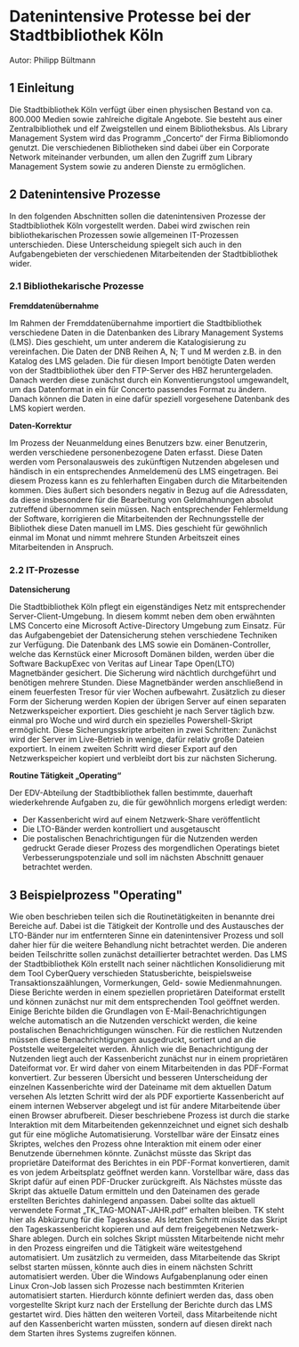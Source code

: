 #  Datenintensive Protesse bei der Stadtbibliothek Köln

Autor: Philipp Bültmann

## 1	Einleitung

Die Stadtbibliothek Köln verfügt über einen physischen Bestand von ca. 800.000 Medien sowie zahlreiche digitale Angebote. Sie besteht aus einer Zentralbibliothek und  elf Zweigstellen und einem Bibliotheksbus. Als Library Management System wird das Programm „Concerto“ der Firma Bibliomondo genutzt. Die verschiedenen Bibliotheken sind dabei über ein Corporate  Network miteinander verbunden, um allen den Zugriff zum Library Management System sowie zu anderen Dienste zu ermöglichen. 

## 2	Datenintensive Prozesse

In den folgenden Abschnitten sollen die datenintensiven Prozesse der Stadtbibliothek Köln vorgestellt werden. Dabei wird zwischen rein bibliothekarischen Prozessen sowie allgemeinen IT-Prozessen unterschieden. Diese Unterscheidung spiegelt sich auch in den Aufgabengebieten der verschiedenen Mitarbeitenden der Stadtbibliothek wider.

### 2.1	Bibliothekarische Prozesse

**Fremddatenübernahme**

Im Rahmen der Fremddatenübernahme importiert die Stadtbibliothek verschiedene Daten in die Datenbanken des Library Management Systems (LMS). Dies geschieht, um unter anderem die Katalogisierung zu vereinfachen. Die Daten der DNB Reihen A, N; T und M werden z.B. in den Katalog des LMS  geladen. Die für diesen Import benötigte Daten werden von der Stadtbibliothek über den FTP-Server des HBZ heruntergeladen. Danach werden diese zunächst durch ein Konventierungstool umgewandelt, um das Datenformat in ein für Concerto passendes Format zu ändern. Danach können die Daten in eine dafür speziell vorgesehene Datenbank des LMS kopiert werden.

**Daten-Korrektur**

Im Prozess der Neuanmeldung eines Benutzers bzw. einer Benutzerin, werden verschiedene personenbezogene Daten erfasst. Diese Daten werden vom Personalausweis des zukünftigen Nutzenden abgelesen und händisch in ein entsprechendes Anmeldemenü des LMS eingetragen. Bei diesem Prozess kann es zu fehlerhaften Eingaben durch die Mitarbeitenden kommen. Dies äußert sich besonders negativ in Bezug auf die Adressdaten, da diese insbesondere für die Bearbeitung von Geldmahnungen absolut zutreffend übernommen sein müssen. Nach entsprechender Fehlermeldung der Software, korrigieren die Mitarbeitenden der Rechnungsstelle der Bibliothek diese Daten manuell im LMS. Dies geschieht für gewöhnlich einmal im Monat und nimmt mehrere Stunden Arbeitszeit eines Mitarbeitenden in Anspruch.
 
 ### 2.2	IT-Prozesse

**Datensicherung**

Die Stadtbibliothek Köln pflegt ein eigenständiges Netz mit entsprechender Server-Client-Umgebung. In diesem kommt neben dem oben erwähnten LMS Concerto eine Microsoft Active-Directory Umgebung zum Einsatz. Für das Aufgabengebiet der Datensicherung stehen verschiedene Techniken zur Verfügung. Die Datenbank des LMS sowie ein Domänen-Controller, welche das Kernstück einer Microsoft Domänen bilden, werden über die Software BackupExec von Veritas auf Linear Tape Open(LTO)  Magnetbänder gesichert. Die Sicherung wird nächtlich durchgeführt und benötigen mehrere Stunden. Diese Magnetbänder werden anschließend in einem feuerfesten Tresor für vier Wochen aufbewahrt. Zusätzlich zu dieser Form der Sicherung werden Kopien der übrigen Server auf einen separaten Netzwerkspeicher exportiert. Dies geschieht je nach Server täglich bzw. einmal pro Woche und wird durch ein spezielles Powershell-Skript ermöglicht. Diese Sicherungsskripte arbeiten in zwei Schritten: Zunächst wird der Server im Live-Betrieb in wenige, dafür relativ große Dateien exportiert. In einem zweiten Schritt wird dieser Export auf den Netzwerkspeicher kopiert und verbleibt dort bis zur nächsten Sicherung.

**Routine Tätigkeit „Operating“**

Der EDV-Abteilung der Stadtbibliothek fallen bestimmte, dauerhaft wiederkehrende Aufgaben zu, die für gewöhnlich morgens erledigt werden: 
* Der Kassenbericht wird auf einem Netzwerk-Share veröffentlicht
* Die LTO-Bänder werden kontrolliert und ausgetauscht
* Die postalischen Benachrichtigungen für die Nutzenden werden gedruckt 
Gerade dieser Prozess des morgendlichen Operatings bietet Verbesserungspotenziale und soll im nächsten Abschnitt genauer betrachtet werden.

## 3	Beispielprozess "Operating"

Wie oben beschrieben teilen sich die Routinetätigkeiten in benannte drei Bereiche auf. Dabei ist die Tätigkeit der Kontrolle und des Austausches der LTO-Bänder nur im entfernteren Sinne ein datenintensiver Prozess und soll daher hier für die weitere Behandlung nicht betrachtet werden. Die anderen beiden Teilschritte sollen zunächst detaillierter betrachtet werden.
Das LMS der Stadtbibliothek Köln erstellt nach seiner nächtlichen Konsolidierung mit dem Tool CyberQuery verschieden Statusberichte, beispielsweise Transaktionszaählungen, Vormerkungen, Geld- sowie Medienmahnungen. Diese Berichte werden in einem speziellen proprietären Dateiformat erstellt und können zunächst nur mit dem entsprechenden Tool geöffnet werden. Einige Berichte bilden die Grundlagen von E-Mail-Benachrichtigungen welche automatisch an die Nutzenden verschickt werden, die keine postalischen Benachrichtigungen wünschen. Für die restlichen Nutzenden müssen diese Benachrichtigungen ausgedruckt, sortiert und an die Poststelle weitergeleitet werden.
Ähnlich wie die Benachrichtigung der Nutzenden liegt auch der Kassenbericht zunächst nur in einem proprietären Dateiformat vor. Er wird daher von einem Mitarbeitenden in das PDF-Format konvertiert. Zur besseren Übersicht und besseren Unterscheidung der einzelnen Kassenberichte wird der Dateiname mit dem aktuellen Datum versehen Als letzten Schritt wird der als PDF exportierte Kassenbericht auf einem internen Webserver abgelegt und ist für andere Mitarbeitende über einen Browser abrufbereit. 
Dieser beschriebene Prozess ist durch die starke Interaktion mit dem Mitarbeitenden gekennzeichnet und eignet sich deshalb gut für eine mögliche Automatisierung. Vorstellbar wäre der Einsatz eines Skriptes, welches den Prozess ohne Interaktion mit einem oder einer Benutzende übernehmen könnte. 
Zunächst müsste das Skript das proprietäre Dateiformat des Berichtes in ein PDF-Format konvertieren, damit es von jedem Arbeitsplatz geöffnet werden kann. Vorstellbar wäre, dass das Skript dafür auf einen PDF-Drucker zurückgreift. Als Nächstes müsste das Skript das aktuelle Datum ermitteln und den Dateinamen des gerade erstellten Berichtes dahinlegend anpassen. Dabei sollte das aktuell verwendete Format „TK_TAG-MONAT-JAHR.pdf“ erhalten bleiben. TK steht hier als Abkürzung für die Tageskasse. Als letzten Schritt müsste das Skript den Tageskassenbericht kopieren und auf dem freigegebenen Netzwerk-Share ablegen. Durch ein solches Skript müssten Mitarbeitende nicht mehr in den Prozess eingreifen und die Tätigkeit wäre weitestgehend automatisiert. 
Um zusätzlich zu vermeiden, dass Mitarbeitende das Skript selbst starten müssen, könnte auch dies in einem nächsten Schritt automatisiert werden. Über die Windows Aufgabenplanung oder einen Linux Cron-Job lassen sich Prozesse nach bestimmten Kriterien automatisiert starten. Hierdurch könnte definiert werden das, dass oben vorgestellte Skript kurz nach der Erstellung der Berichte durch das LMS gestartet wird. Dies hätten den weiteren Vorteil, dass Mitarbeitende nicht auf den Kassenbericht warten müssten, sondern auf diesen direkt nach dem Starten ihres Systems zugreifen können.
